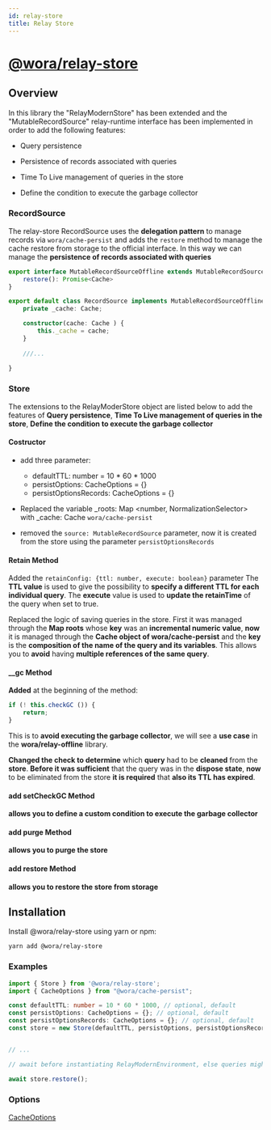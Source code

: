 ```yaml
---
id: relay-store
title: Relay Store
---
```


# [@wora/relay-store](https://github.com/morrys/wora)

## Overview

In this library the "RelayModernStore" has been extended and the "MutableRecordSource" relay-runtime interface has been implemented in order to add the following features:

* Query persistence

* Persistence of records associated with queries

* Time To Live management of queries in the store

* Define the condition to execute the garbage collector


### RecordSource

The relay-store RecordSource uses the **delegation pattern** to manage records via `wora/cache-persist` and adds the `restore` method to manage the cache restore from storage to the official interface. In this way we can manage the **persistence of records associated with queries**

```ts
export interface MutableRecordSourceOffline extends MutableRecordSource {
    restore(): Promise<Cache>
}

export default class RecordSource implements MutableRecordSourceOffline {
    private _cache: Cache;

    constructor(cache: Cache ) {
        this._cache = cache;
    }
    
    ///...

}
```

### Store

The extensions to the RelayModerStore object are listed below to add the features of **Query persistence**, **Time To Live management of queries in the store**, **Define the condition to execute the garbage collector**

#### Costructor

* add three parameter: 
  * defaultTTL: number = 10 * 60 * 1000
  * persistOptions: CacheOptions = {}
  * persistOptionsRecords: CacheOptions = {}

* Replaced the variable _roots: Map <number, NormalizationSelector> with _cache: Cache `wora/cache-persist`

* removed the `source: MutableRecordSource` parameter, now it is created from the store using the parameter `persistOptionsRecords`

#### Retain Method

Added the `retainConfig: {ttl: number, execute: boolean}` parameter
The **TTL value** is used to give the possibility to **specify a different TTL for each individual query**.
The **execute** value is used to **update the retainTime** of the query when set to true.

Replaced the logic of saving queries in the store. First it was managed through the **Map roots** whose **key** was an **incremental numeric value**, **now** it is managed through the **Cache object of wora/cache-persist** and the **key** is the **composition of the name of the query and its variables**.
This allows you to **avoid** having **multiple references of the same query**.


#### __gc Method

**Added** at the beginning of the method:

```ts
if (! this.checkGC ()) {
    return;
}
```

This is to **avoid executing the garbage collector**, we will see a **use case** in the **wora/relay-offline** library.


**Changed the check to determine** which **query** had to be **cleaned** from the **store**. **Before it was sufficient** that the query was in the **dispose state**, **now** to be eliminated from the store **it is required** that **also its TTL has expired**.

#### add setCheckGC Method

**allows you to define a custom condition to execute the garbage collector**

#### add purge Method

**allows you to purge the store**

#### add restore Method

**allows you to restore the store from storage**


## Installation

Install @wora/relay-store using yarn or npm:

```
yarn add @wora/relay-store
```



### Examples

```ts
import { Store } from '@wora/relay-store';
import { CacheOptions } from "@wora/cache-persist";

const defaultTTL: number = 10 * 60 * 1000, // optional, default
const persistOptions: CacheOptions = {}; // optional, default
const persistOptionsRecords: CacheOptions = {}; // optional, default
const store = new Store(defaultTTL, persistOptions, persistOptionsRecords);


// ...

// await before instantiating RelayModernEnvironment, else queries might run before the cache is persisted

await store.restore();

```


### Options

[CacheOptions](Caching-CachePersist.md#cache-options)